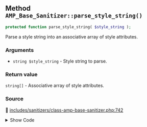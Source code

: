 ## Method `AMP_Base_Sanitizer::parse_style_string()`

```php
protected function parse_style_string( $style_string );
```

Parse a style string into an associative array of style attributes.

### Arguments

* `string $style_string` - Style string to parse.

### Return value

`string[]` - Associative array of style attributes.

### Source

:link: [includes/sanitizers/class-amp-base-sanitizer.php:742](../../includes/sanitizers/class-amp-base-sanitizer.php#L742-L756)

<details>
<summary>Show Code</summary>

```php
protected function parse_style_string( $style_string ) {
	// We need to turn the style string into an associative array of styles first.
	$style_string = trim( $style_string, " \t\n\r\0\x0B;" );
	$elements     = preg_split( '/(\s*:\s*|\s*;\s*)/', $style_string );
	if ( 0 !== count( $elements ) % 2 ) {
		// Style string was malformed, try to process as good as possible by stripping the last element.
		array_pop( $elements );
	}
	$chunks = array_chunk( $elements, 2 );
	// phpcs:ignore PHPCompatibility.FunctionUse.NewFunctions.array_columnFound -- WP Core provides a polyfill.
	return array_combine( array_column( $chunks, 0 ), array_column( $chunks, 1 ) );
}
```

</details>
